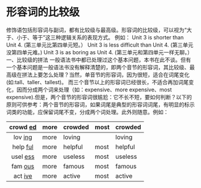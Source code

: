 # 形容词的比较级

修饰语包括形容词与副词，都有比较级与最高级。形容词的比较级，可以视为“大于、小于、等于”这三种逻辑关系的表现方式。 例如：
Unit 3 is shorter than Unit 4. (第三单元比第四单元短。）
Unit 3 is less difficult than Unit 4. (第三单元没第四单元难。)
Unit 3 is as boring as Unit 4. (第三单元和第四单元一样无聊。）
一、比较级的拼法
一般语法书中都已处理过这个基本问题，本书在此不谈。但有一个基本问题是一般语法书没有解释清楚的，即两个音节的形容词，其比较级、最高级在拼法上要怎么处理？当然，单音节的形容词，因为很短，适合在词尾变化(如:tall、taller、tallest)。
而三个音节以上的形容词已经很长，不适合再加词尾变化，因而分成两个词来处理（如：expensive、more expensive、most expensive).但是，两个音节的形容词很尴尬：它不长不短，要如何判断？以下的原则可供参考：两个音节的形容词，如果词尾是典型的形容词词尾，有明显的标示词类的功能，应保留词尾不变，分成两个词处理。此外则随意。例如：  

|crowd <u>ed</u>  |more   |crowded   |most   | crowded  |
|:-:|---|---|---|---|
|lov <u>ing</u>   |more   |loving   |   |loving   |
| help <u>ful</u>  |more   |helpful   | most  |helpful   |
|usel <u>ess</u>   |more   |useless   |most   |useless   |
|fam <u>ous</u>   |more   |famous   |most   |famous   |
|act <u>ive</u>   |more   |active<u>   </em>|most   |active   |